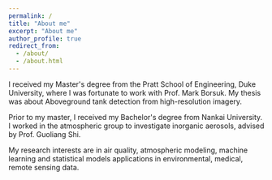 ```yaml
---
permalink: /
title: "About me"
excerpt: "About me"
author_profile: true
redirect_from: 
  - /about/
  - /about.html
---
```


I received my Master's degree from the Pratt School of Engineering, Duke University, where I was fortunate to work with Prof. Mark Borsuk. My thesis was about Aboveground tank detection from high-resolution imagery. 

Prior to my master, I received my Bachelor's degree from Nankai University. I worked in the atmospheric group to investigate inorganic aerosols, advised by Prof. Guoliang Shi. 

My research interests are in air quality, atmospheric modeling, machine learning and statistical models applications in environmental, medical, remote sensing data. 

